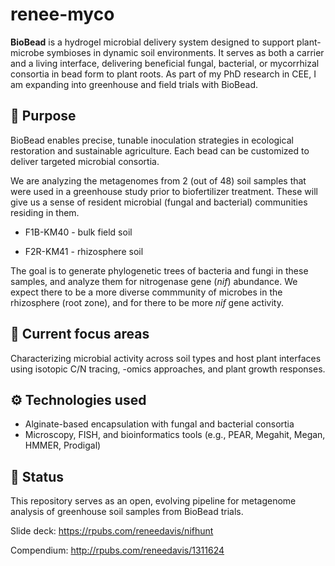 # renee-myco

**BioBead** is a hydrogel microbial delivery system designed to support plant-microbe symbioses in dynamic soil environments. It serves as both a carrier and a living interface, delivering beneficial fungal, bacterial, or mycorrhizal consortia in bead form to plant roots. As part of my PhD research in CEE, I am expanding into greenhouse and field trials with BioBead.

## 🌱 Purpose

BioBead enables precise, tunable inoculation strategies in ecological restoration and sustainable agriculture. Each bead can be customized to deliver targeted microbial consortia.

We are analyzing the metagenomes from 2 (out of 48) soil samples that were used in a greenhouse study prior to biofertilizer treatment. These will give us a sense of resident microbial (fungal and bacterial) communities residing in them.

-   F1B-KM40 - bulk field soil

-   F2R-KM41 - rhizosphere soil

The goal is to generate phylogenetic trees of bacteria and fungi in these samples, and analyze them for nitrogenase gene (_nif_) abundance. We expect there to be a more diverse commmunity of microbes in the rhizosphere (root zone), and for there to be more _nif_ gene activity. 

## 🔬 Current focus areas

Characterizing microbial activity across soil types and host plant interfaces using isotopic C/N tracing, -omics approaches, and plant growth responses.

## ⚙️ Technologies used

-   Alginate-based encapsulation with fungal and bacterial consortia
-   Microscopy, FISH, and bioinformatics tools (e.g., PEAR, Megahit, Megan, HMMER, Prodigal)

## 🚧 Status

This repository serves as an open, evolving pipeline for metagenome analysis of greenhouse soil samples from BioBead trials.

Slide deck: <https://rpubs.com/reneedavis/nifhunt>

Compendium: <http://rpubs.com/reneedavis/1311624>
